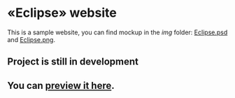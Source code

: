 
# «Eclipse» website

This is a sample website, you can find mockup in the *img* folder: [Eclipse.psd](https://github.com/michas-yoo/eclipse/blob/master/Eclipse.psd) and [Eclipse.png](https://github.com/michas-yoo/eclipse/blob/master/Eclipse.png). 

## Project is still in development

## You can [preview it here](https://michas-yoo.github.io/eclipse).
